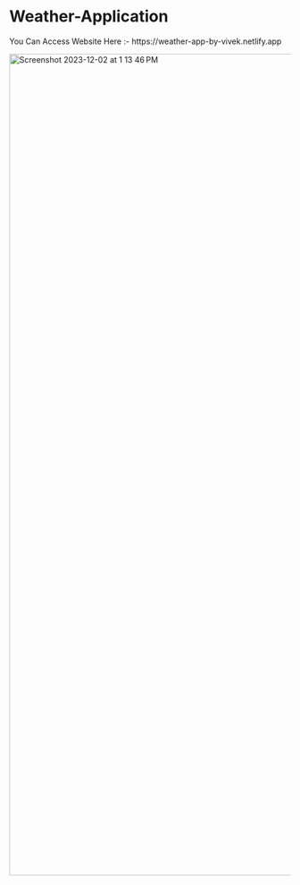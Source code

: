 # Weather-Application

<p>You Can Access Website Here :- https://weather-app-by-vivek.netlify.app </p>

<img width="1469" alt="Screenshot 2023-12-02 at 1 13 46 PM" src="https://github.com/vivekpatidar549/Weather-Application/assets/94607666/59bba769-0ccf-4277-8dbf-7cefe6d03915">
